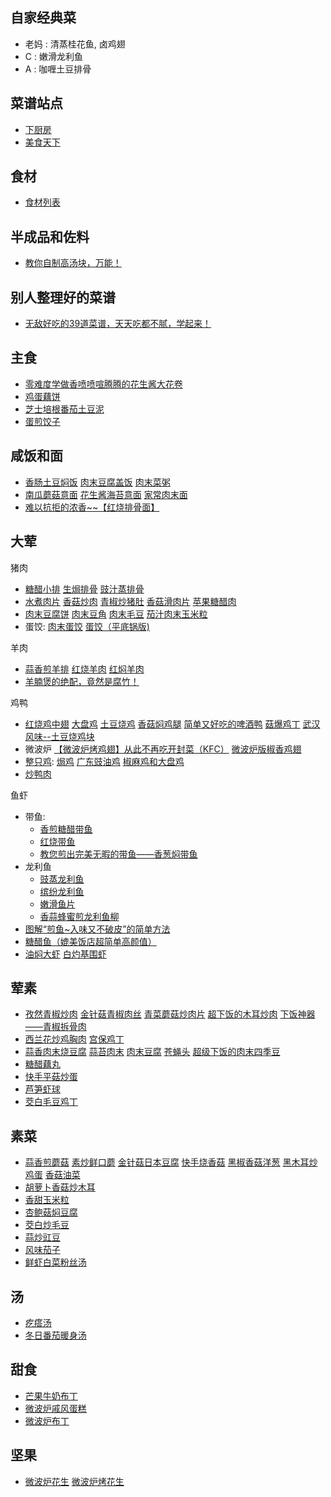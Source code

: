 ## 自家经典菜
* 老妈 : 清蒸桂花鱼, 卤鸡翅
* C : 嫩滑龙利鱼
* A : 咖喱土豆排骨

## 菜谱站点
* [下厨房](http://m.xiachufang.com)
* [美食天下](http://m.meishichina.com)

## 食材
* [食材列表](http://m.meishichina.com/ingredient/)

## 半成品和佐料
* [教你自制高汤块，万能！](https://zhuanlan.zhihu.com/p/22450338)

## 别人整理好的菜谱
* [无敌好吃的39道菜谱，天天吃都不腻，学起来！](http://mp.weixin.qq.com/s?__biz=MzAxNjAyNTY4NQ==&mid=2651375784&idx=2&sn=ac0bf9d455ee6f97ca71a123d4178e87&scene=1&srcid=0617lUIMOiLxvpArBz4EqCzp#rd)

## 主食
* [零难度学做香喷喷喧腾腾的花生酱大花卷](http://m.xiachufang.com/recipe/102151870/)
* [鸡蛋藕饼](http://m.xiachufang.com/recipe/100538618/)
* [芝士培根番茄土豆泥](http://m.xiachufang.com/recipe/100054081/)
* [蛋煎饺子](http://m.xiachufang.com/recipe/101807728/)

## 咸饭和面
* [香肠土豆焖饭](http://m.xiachufang.com/recipe/100253286/) [肉末豆腐盖饭](http://m.xiachufang.com/recipe/100623058/) [肉末菜粥](http://m.xiachufang.com/recipe/100030147/)
* [南瓜蘑菇意面](http://m.xiachufang.com/recipe/100474618/) [花生酱海苔意面](http://m.xiachufang.com/recipe/102129747/) [家常肉末面](http://m.xiachufang.com/recipe/100099000/)
* [难以抗拒的浓香~~【红烧排骨面】](http://home.meishichina.com/recipe-61906.html)

## 大荤
猪肉
* [糖醋小排](http://m.xiachufang.com/recipe/260622/) [生焗排骨](http://m.xiachufang.com/recipe/100098729/) [豉汁蒸排骨](http://m.xiachufang.com/recipe/270186/)
* [水煮肉片](http://m.xiachufang.com/recipe/100347110/) [香菇炒肉](http://m.xiachufang.com/recipe/100196188/) [青椒炒猪肚](http://m.xiachufang.com/recipe/180543/) [香菇滑肉片](http://m.xiachufang.com/recipe/100635476/) [苹果糖醋肉](http://m.meishichina.com/recipe/286738/)
* [肉末豆腐饼](http://m.xiachufang.com/recipe/166070/) [肉末豆角](http://m.xiachufang.com/recipe/100367874/) [肉末毛豆](http://m.xiachufang.com/recipe/100278267/) [茄汁肉末玉米粒](http://m.xiachufang.com/recipe/100546873/)
* 蛋饺: [肉末蛋饺](http://m.xiachufang.com/recipe/89258/) [蛋饺（平底锅版)](http://m.xiachufang.com/recipe/100604771/)

羊肉
* [蒜香煎羊排](http://m.xiachufang.com/recipe/100367271/) [红烧羊肉](https://m.xiachufang.com/recipe/1074045/) [红焖羊肉](https://m.xiachufang.com/recipe/100422338/)
* [羊腩煲的绝配，竟然是腐竹！](http://m.xiachufang.com/recipe/102161150/)

鸡鸭
* [红烧鸡中翅](http://m.xiachufang.com/recipe/259825/) [大盘鸡](http://m.xiachufang.com/recipe/100119859/) [土豆烧鸡](http://m.xiachufang.com/recipe/100346005/) [香菇焖鸡腿](http://m.xiachufang.com/recipe/100459632/) [简单又好吃的啤酒鸭](http://m.xiachufang.com/recipe/101713849/) [菇爆鸡丁](http://m.meishichina.com/recipe/284823/) [武汉风味--土豆烧鸡块](http://m.xiachufang.com/recipe/102171084/)
* 微波炉 [【微波炉烤鸡翅】从此不再吃开封菜（KFC）](https://zhuanlan.zhihu.com/p/21314272) [微波炉版椒香鸡翅](http://m.xiachufang.com/recipe/100125888/)
* [整只鸡](https://www.zhihu.com/question/37119245): [焗鸡](https://www.zhihu.com/question/37119245/answer/71372806) [广东豉油鸡](https://www.zhihu.com/question/37119245/answer/115679071) [椒麻鸡和大盘鸡](https://www.zhihu.com/question/37119245/answer/70761122)
* [炒鸭肉](https://m.xiachufang.com/recipe/1046884/)

鱼虾
* 带鱼: 
  * [香煎糖醋带鱼](http://m.xiachufang.com/recipe/102138125/) 
  * [红烧带鱼](http://m.xiachufang.com/recipe/259240/) 
  * [教您煎出完美无暇的带鱼——香葱焖带鱼](http://m.meishichina.com/recipe/11869/)
* 龙利鱼
  * [豉蒸龙利鱼](http://m.xiachufang.com/recipe/100556921/)
  * [缤纷龙利鱼](http://m.xiachufang.com/recipe/100136395/)
  * [嫩滑鱼片](https://m.xiachufang.com/recipe/100377594/)
  * [香蒜蜂蜜煎龙利鱼柳](http://m.xiachufang.com/recipe/102136220/)
* [图解“煎鱼~入味又不破皮”的简单方法](http://m.xiachufang.com/recipe/102149115/)
* [糖醋鱼（媲美饭店超简单高颜值）](http://m.xiachufang.com/recipe/102144277/)
* [油焖大虾](http://m.xiachufang.com/recipe/100125819/) [白灼基围虾](http://m.xiachufang.com/recipe/100037807/)

## 荤素

* [孜然青椒炒肉](http://m.xiachufang.com/recipe/100280459/) [金针菇青椒肉丝](http://m.xiachufang.com/recipe/100427527/) [青菜蘑菇炒肉片](http://m.xiachufang.com/recipe/100387415/) [超下饭的木耳炒肉](http://m.xiachufang.com/recipe/100526038/) [下饭神器——青椒拆骨肉](http://m.xiachufang.com/recipe/100582348/)
* [西兰花炒鸡胸肉](http://m.xiachufang.com/recipe/100106060/) [宫保鸡丁](http://m.xiachufang.com/recipe/100461836/)
* [蒜香肉末烧豆腐](http://m.xiachufang.com/recipe/268178/) [蒜苔肉末](http://m.xiachufang.com/recipe/100418800/) [肉末豆腐](http://m.xiachufang.com/recipe/100216833/) [苍蝇头](http://m.xiachufang.com/recipe/93442/) [超级下饭的肉末四季豆](http://m.xiachufang.com/recipe/100346358/)
* [糖醋藕丸](http://m.xiachufang.com/recipe/202903/)
* [快手平菇炒蛋](http://m.xiachufang.com/recipe/1008701/)
* [芦笋虾球](https://m.xiachufang.com/recipe/101892097/)
* [茭白毛豆鸡丁](https://m.xiachufang.com/recipe/178457/)

## 素菜
* [蒜香煎蘑菇](http://m.xiachufang.com/recipe/1005294/) [素炒鲜口蘑](http://m.xiachufang.com/recipe/100385636/) [金针菇日本豆腐](http://m.xiachufang.com/recipe/100103576/) [快手烧香菇](http://m.xiachufang.com/recipe/1060973/) [黑椒香菇洋葱](http://m.xiachufang.com/recipe/101759187/) [黑木耳炒鸡蛋](http://m.xiachufang.com/recipe/1101585/) [香菇油菜](https://m.xiachufang.com/recipe/1009705/)
* [胡萝卜香菇炒木耳](https://m.xiachufang.com/recipe/100295155/)
* [香甜玉米粒](http://m.xiachufang.com/recipe/100056000/)
* [杏鲍菇焖豆腐](http://m.meishichina.com/recipe/285851/)
* [茭白炒毛豆](https://m.xiachufang.com/recipe/1053400/)
* [蒜炒豇豆](https://m.xiachufang.com/recipe/100351892/)
* [风味茄子](http://m.xiachufang.com/recipe/102128221/)
* [鲜虾白菜粉丝汤](http://m.xiachufang.com/recipe/100116896/)

## 汤
* [疙瘩汤](http://m.xiachufang.com/recipe/100398765/)
* [冬日番茄暖身汤](http://m.xiachufang.com/recipe/102143324/)

## 甜食
* [芒果牛奶布丁](http://m.xiachufang.com/recipe/101812375/)
* [微波炉戚风蛋糕](http://m.xiachufang.com/recipe/1049575/)
* [微波炉布丁](http://m.xiachufang.com/recipe/100374962/)

## 坚果
* [微波炉花生](http://m.xiachufang.com/recipe/100029392/) [微波炉烤花生](http://m.xiachufang.com/recipe/1050652/)